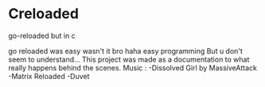 # Creloaded
go-reloaded but in c

go reloaded was easy wasn't it bro haha easy programming
But u don't seem to understand...
This project was made as a documentation to what really happens behind the scenes.
Music :
-Dissolved Girl by MassiveAttack
-Matrix Reloaded
-Duvet
